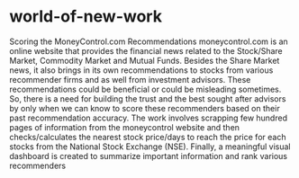 # world-of-new-work
Scoring the MoneyControl.com Recommendations
moneycontrol.com is an online website that provides the financial news related to the Stock/Share Market, Commodity Market and Mutual Funds. Besides the Share Market news, it also brings in its own recommendations to stocks from various recommender firms and as well from investment advisors. These recommendations could be beneficial or could be misleading sometimes. So, there is a need for building the trust and the best sought after advisors by only when we can know to score these recommenders based on their past recommendation accuracy. 
The work involves scrapping few hundred pages of information from the moneycontrol website and then checks/calculates the nearest stock price/days to reach the price for each stocks from the National Stock Exchange (NSE). Finally, a meaningful visual dashboard is created to summarize important information and rank various recommenders

